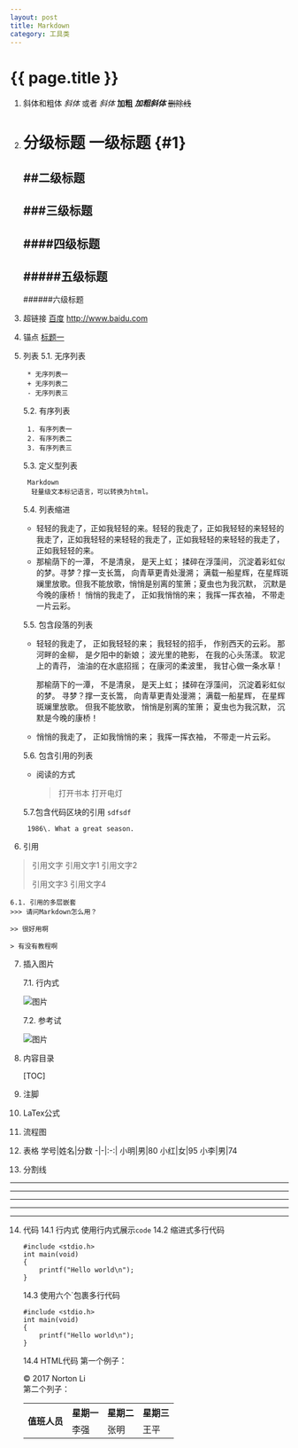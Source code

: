 ```yaml
---
layout: post
title: Markdown
category: 工具类
---
```


{{ page.title }}
===

1. 斜体和粗体
    *斜体* 或者 _斜体_
    **加粗**
    ***加粗斜体***
    ~~删除线~~

2. 分级标题
    一级标题 {#1}
    ===================
    ##二级标题
    ---
    ###三级标题
    ---
    ####四级标题
    ---
    #####五级标题
    ---
    ######六级标题

3. 超链接
[百度](http://www.baidu.com,'百度')
<http://www.baidu.com>

4. 锚点
[标题一](#1)

5. 列表
    5.1. 无序列表

        * 无序列表一
        + 无序列表二
        - 无序列表三

    5.2. 有序列表
    
        1. 有序列表一
        2. 有序列表二
        3. 有序列表三
    5.3. 定义型列表
    
        Markdown
         轻量级文本标记语言，可以转换为html。
 
    5.4. 列表缩进

    *   轻轻的我走了，正如我轻轻的来。轻轻的我走了，正如我轻轻的来轻轻的我走了，正如我轻轻的来轻轻的我走了，正如我轻轻的来轻轻的我走了，正如我轻轻的来。
    *   那榆荫下的一潭， 不是清泉， 是天上虹； 揉碎在浮藻间， 沉淀着彩虹似的梦。寻梦？撑一支长篙， 向青草更青处漫溯； 满载一船星辉，在星辉斑斓里放歌。但我不能放歌，悄悄是别离的笙箫；夏虫也为我沉默， 沉默是今晚的康桥！ 悄悄的我走了， 正如我悄悄的来； 我挥一挥衣袖， 不带走一片云彩。

    5.5. 包含段落的列表

    *   轻轻的我走了， 正如我轻轻的来； 我轻轻的招手， 作别西天的云彩。
    那河畔的金柳， 是夕阳中的新娘； 波光里的艳影， 在我的心头荡漾。 
    软泥上的青荇， 油油的在水底招摇； 在康河的柔波里， 我甘心做一条水草！
    
         那榆荫下的一潭， 不是清泉， 是天上虹； 揉碎在浮藻间， 沉淀着彩虹似的梦。 
    寻梦？撑一支长篙， 向青草更青处漫溯； 满载一船星辉， 在星辉斑斓里放歌。 
    但我不能放歌， 悄悄是别离的笙箫； 夏虫也为我沉默， 沉默是今晚的康桥！ 
    
    
    *    悄悄的我走了， 正如我悄悄的来； 我挥一挥衣袖， 不带走一片云彩。

    5.6. 包含引用的列表

    *   阅读的方式
    
        >打开书本
        >打开电灯
        
    5.7.包含代码区块的引用
        <code>sdfsdf</code>
        
        1986\. What a great season.
    
6. 引用
>引用文字
>引用文字1
>引用文字2
>
>引用文字3
>引用文字4

    6.1. 引用的多层嵌套
    >>> 请问Markdown怎么用？
    
    >> 很好用啊
    
    > 有没有教程啊

7. 插入图片
 
    7.1. 行内式

    ![图片](https://nortonlee.github.io/articles/assets/images/bg_80.jpg "图片")

    7.2. 参考试

    ![图片][flower]
    
[flower]:https://nortonlee.github.io/articles/assets/images/bg_80.jpg "图片"

8. 内容目录

    [TOC]

9. 注脚
10. LaTex公式
11. 流程图
12. 表格
学号|姓名|分数
-|-|:-:|
小明|男|80
小红|女|95
小李|男|74
13. 分割线

 * * *
 ***
 *********

 - - - 

 -------------------

14. 代码
    14.1 行内式
    使用行内式展示`code`
    14.2 缩进式多行代码

        #include <stdio.h>
        int main(void)
        {
            printf("Hello world\n");
        }
        
    14.3 使用六个`包裹多行代码
    ```
    #include <stdio.h>
    int main(void)
    {
        printf("Hello world\n");
    }
    ```
    14.4 HTML代码
    第一个例子：
    <div class="footer">
        &copy; 2017 Norton Li
    </div>
    第二个列子：
    <table>
        <tr>
            <th rowspan="2">值班人员</th>
            <th>星期一</th>
            <th>星期二</th>
            <th>星期三</th>
        </tr>
        <tr>
            <td>李强</td>
            <td>张明</td>
            <td>王平</td>
        </tr>
    </table>